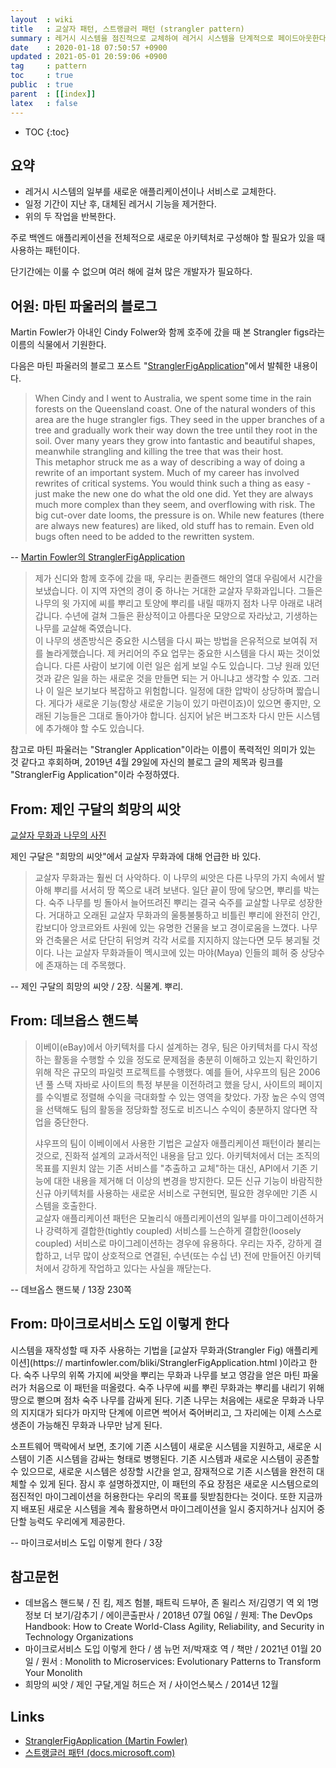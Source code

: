 ```yaml
---
layout  : wiki
title   : 교살자 패턴, 스트랭글러 패턴 (strangler pattern)
summary : 레거시 시스템을 점진적으로 교체하여 레거시 시스템을 단계적으로 페이드아웃한다
date    : 2020-01-18 07:50:57 +0900
updated : 2021-05-01 20:59:06 +0900
tag     : pattern
toc     : true
public  : true
parent  : [[index]]
latex   : false
---
```

* TOC
{:toc}

## 요약

* 레거시 시스템의 일부를 새로운 애플리케이션이나 서비스로 교체한다.
* 일정 기간이 지난 후, 대체된 레거시 기능을 제거한다.
* 위의 두 작업을 반복한다.

주로 백엔드 애플리케이션을 전체적으로 새로운 아키텍처로 구성해야 할 필요가 있을 때 사용하는 패턴이다.

단기간에는 이룰 수 없으며 여러 해에 걸쳐 많은 개발자가 필요하다.

## 어원: 마틴 파울러의 블로그
Martin Fowler가 아내인 Cindy Folwer와 함께 호주에 갔을 때 본 Strangler figs라는 이름의 식물에서 기원한다.

다음은 마틴 파울러의 블로그 포스트 "[StranglerFigApplication][fowler-strangler]"에서 발췌한 내용이다.

> When Cindy and I went to Australia, we spent some time in the rain forests on the Queensland coast. One of the natural wonders of this area are the huge strangler figs. They seed in the upper branches of a tree and gradually work their way down the tree until they root in the soil. Over many years they grow into fantastic and beautiful shapes, meanwhile strangling and killing the tree that was their host.  
This metaphor struck me as a way of describing a way of doing a rewrite of an important system. Much of my career has involved rewrites of critical systems. You would think such a thing as easy - just make the new one do what the old one did. Yet they are always much more complex than they seem, and overflowing with risk. The big cut-over date looms, the pressure is on. While new features (there are always new features) are liked, old stuff has to remain. Even old bugs often need to be added to the rewritten system.
>
-- [Martin Fowler의 StranglerFigApplication][fowler-strangler]

>
> 제가 신디와 함께 호주에 갔을 때, 우리는 퀸즐랜드 해안의 열대 우림에서 시간을 보냈습니다. 이 지역 자연의 경이 중 하나는 거대한 교살자 무화과입니다. 그들은 나무의 윗 가지에 씨를 뿌리고 토양에 뿌리를 내릴 때까지 점차 나무 아래로 내려갑니다. 수년에 걸쳐 그들은 환상적이고 아름다운 모양으로 자라났고, 기생하는 나무를 교살해 죽였습니다.  
이 나무의 생존방식은 중요한 시스템을 다시 짜는 방법을 은유적으로 보여줘 저를 놀라게했습니다. 제 커리어의 주요 업무는 중요한 시스템을 다시 짜는 것이었습니다. 다른 사람이 보기에 이런 일은 쉽게 보일 수도 있습니다. 그냥 원래 있던 것과 같은 일을 하는 새로운 것을 만들면 되는 거 아니냐고 생각할 수 있죠. 그러나 이 일은 보기보다 복잡하고 위험합니다. 일정에 대한 압박이 상당하며 짧습니다. 게다가 새로운 기능(항상 새로운 기능이 있기 마련이죠)이 있으면 좋지만, 오래된 기능들은 그대로 돌아가야 합니다. 심지어 낡은 버그조차 다시 만든 시스템에 추가해야 할 수도 있습니다.

참고로 마틴 파울러는 "Strangler Application"이라는 이름이 폭력적인 의미가 있는 것 같다고 후회하며, 2019년 4월 29일에 자신의 블로그 글의 제목과 링크를 "StranglerFig Application"이라 수정하였다.

## From: 제인 구달의 희망의 씨앗

[교살자 무화과 나무의 사진]( https://www.google.com/search?q=strangler+fig&tbm=isch )

제인 구달은 "희망의 씨앗"에서 교살자 무화과에 대해 언급한 바 있다.

> 교살자 무화과는 훨씬 더 사악하다. 이 나무의 씨앗은 다른 나무의 가지 속에서 발아해 뿌리를 서서히 땅 쪽으로 내려 보낸다. 일단 끝이 땅에 닿으면, 뿌리를 박는다. 숙주 나무를 빙 돌아서 늘어뜨려진 뿌리는 결국 숙주를 교살할 나무로 성장한다. 거대하고 오래된 교살자 무화과의 울퉁불퉁하고 비틀린 뿌리에 완전히 안긴, 캄보디아 앙코르와트 사원에 있는 유명한 건물을 보고 경이로움을 느꼈다. 나무와 건축물은 서로 단단히 뒤엉켜 각각 서로를 지지하지 않는다면 모두 붕괴될 것이다. 나는 교살자 무화과들이 멕시코에 있는 마야(Maya) 인들의 폐허 중 상당수에 존재하는 데 주목했다.
>
-- 제인 구달의 희망의 씨앗 / 2장. 식물계. 뿌리.

## From: 데브옵스 핸드북

> 이베이(eBay)에서 아키텍처를 다시 설계하는 경우, 팀은 아키텍처를 다시 작성하는 활동을 수행할 수 있을 정도로 문제점을 충분히 이해하고 있는지 확인하기 위해 작은 규모의 파일럿 프로젝트를 수행했다. 예를 들어, 샤우프의 팀은 2006년 풀 스택 자바로 사이트의 특정 부분을 이전하려고 했을 당시, 사이트의 페이지를 수익별로 정렬해 수익을 극대화할 수 있는 영역을 찾았다. 가장 높은 수익 영역을 선택해도 팀의 활동을 정당화할 정도로 비즈니스 수익이 충분하지 않다면 작업을 중단한다.
>
> 샤우프의 팀이 이베이에서 사용한 기법은 교살자 애플리케이션 패턴이라 불리는 것으로, 진화적 설계의 교과서적인 내용을 담고 있다. 아키텍처에서 더는 조직의 목표를 지원치 않는 기존 서비스를 "추출하고 교체"하는 대신, API에서 기존 기능에 대한 내용을 제거해 더 이상의 변경을 방지한다. 모든 신규 기능이 바람직한 신규 아키텍처를 사용하는 새로운 서비스로 구현되면, 필요한 경우에만 기존 시스템을 호출한다.  
교살자 애플리케이션 패턴은 모놀리식 애플리케이션의 일부를 마이그레이션하거나 강력하게 결합한(tightly coupled) 서비스를 느슨하게 결합한(loosely coupled) 서비스로 마이그레이션하는 경우에 유용하다. 우리는 자주, 강하게 결합하고, 너무 많이 상호적으로 연결된, 수년(또는 수십 년) 전에 만들어진 아키텍처에서 강하게 작업하고 있다는 사실을 깨닫는다.
>
-- 데브옵스 핸드북 / 13장 230쪽

## From: 마이크로서비스 도입 이렇게 한다

>
시스템을 재작성할 때 자주 사용하는 기법을 [교살자 무화과(Strangler Fig) 애플리케이션](https:// martinfowler.com/bliki/StranglerFigApplication.html )이라고 한다.
숙주 나무의 위쪽 가지에 씨앗을 뿌리는 무화과 나무를 보고 영감을 얻은 마틴 파울러가 처음으로 이 패턴을 떠올렸다.
숙주 나무에 씨를 뿌린 무화과는 뿌리를 내리기 위해 땅으로 뻗으며 점차 숙주 나무를 감싸게 된다.
기존 나무는 처음에는 새로운 무화과 나무의 지지대가 되다가 마지막 단계에 이르면 썩어서 죽어버리고, 그 자리에는 이제 스스로 생존이 가능해진 무화과 나무만 남게 된다.
>
소프트웨어 맥락에서 보면, 초기에 기존 시스템이 새로운 시스템을 지원하고, 새로운 시스템이 기존 시스템을 감싸는 형태로 병행된다.
기존 시스템과 새로운 시스템이 공존할 수 있으므로, 새로운 시스템은 성장할 시간을 얻고, 잠재적으로 기존 시스템을 완전히 대체할 수 있게 된다.
잠시 후 설명하겠지만, 이 패턴의 주요 장점은 새로운 시스템으로의 점진적인 마이그레이션을 허용한다는 우리의 목표를 뒷받침한다는 것이다.
또한 지금까지 배포된 새로운 시스템을 계속 활용하면서 마이그레이션을 일시 중지하거나 심지어 중단할 능력도 우리에게 제공한다.
>
-- 마이크로서비스 도입 이렇게 한다 / 3장


## 참고문헌

- 데브옵스 핸드북 / 진 킴, 제즈 험블, 패트릭 드부아, 존 윌리스 저/김영기 역 외 1명 정보 더 보기/감추기 / 에이콘출판사 / 2018년 07월 06일 / 원제: The DevOps Handbook: How to Create World-Class Agility, Reliability, and Security in Technology Organizations
- 마이크로서비스 도입 이렇게 한다 / 샘 뉴먼 저/박재호 역 / 책만 / 2021년 01월 20일 / 원서 : Monolith to Microservices: Evolutionary Patterns to Transform Your Monolith
- 희망의 씨앗 / 제인 구달,게일 허드슨 저 / 사이언스북스 / 2014년 12월

## Links

- [StranglerFigApplication (Martin Fowler)][fowler-strangler]
- [스트랭글러 패턴 (docs.microsoft.com)][ms-strangler]


[fowler-strangler]: https://martinfowler.com/bliki/StranglerFigApplication.html
[ms-strangler]: https://docs.microsoft.com/ko-kr/azure/architecture/patterns/strangler
